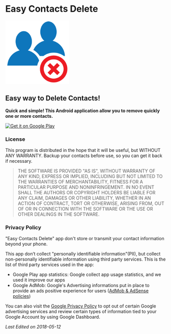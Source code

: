 # Easy Contacts Delete

<img src="./assets/img/android_ecd_logo.png" alt="ECD Logo" style="width: 200px;"/>
<!--![alt text](/assets/img/ecd_logo.png "ECD Logo")-->

## Easy way to Delete Contacts!


**Quick and simple! This Android application allow you to remove quickly one or more contacts.**

<!-- Press menu for select all option. -->

<a href='https://play.google.com/store/apps/details?id=com.previtali.ecd&pcampaignid=MKT-Other-global-all-co-prtnr-py-PartBadge-Mar2515-1'><img alt='Get it on Google Play' src='https://play.google.com/intl/en_us/badges/images/generic/en_badge_web_generic.png' style="width: 200px;"/></a>

### License

This program is distributed in the hope that it will be useful, but WITHOUT ANY WARRANTY.
Backup your contacts before use, so you can get it back if necessary.

> THE SOFTWARE IS PROVIDED "AS IS", WITHOUT WARRANTY OF ANY KIND, EXPRESS OR
> IMPLIED, INCLUDING BUT NOT LIMITED TO THE WARRANTIES OF MERCHANTABILITY,
> FITNESS FOR A PARTICULAR PURPOSE AND NONINFRINGEMENT. IN NO EVENT SHALL THE
> AUTHORS OR COPYRIGHT HOLDERS BE LIABLE FOR ANY CLAIM, DAMAGES OR OTHER
> LIABILITY, WHETHER IN AN ACTION OF CONTRACT, TORT OR OTHERWISE, ARISING FROM,
> OUT OF OR IN CONNECTION WITH THE SOFTWARE OR THE USE OR OTHER DEALINGS IN THE SOFTWARE.

### Privacy Policy

"Easy Contacts Delete" app don't store or transmit your contact information beyond your phone.

This app don’t collect "personally identifiable information"(PII), but collect non-personally identifiable information using third party services. This is the list of third party services used in the app:
- Google Play app statistics: Google collect app usage statistics, and we used it improve our apps
- Google AdMob: Google's Advertising informations put in place to provide an ads positive experience for users ([AdMob & AdSense policies](https://support.google.com/admob/answer/6128543?hl=en))

You can also visit the [Google Privacy Policy](https://policies.google.com/privacy?hl=en) to opt out of certain Google advertising services and review certain types of information tied to your Google Account by using Google Dashboard.


*Last Edited on 2018-05-12*